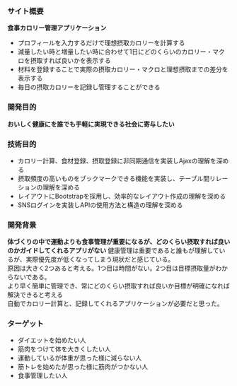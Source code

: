 ### サイト概要
<strong>食事カロリー管理アプリケーション</strong>
- プロフィールを入力するだけで理想摂取カロリーを計算する
- 減量したい時と増量したい時に合わせて1日にどのくらいのカロリー・マクロを摂取すれば良いかを表示する
- 材料を登録することで実際の摂取カロリー・マクロと理想摂取までの差分を表示する
- 毎日の摂取カロリーを記録し管理することができる

### 開発目的
<strong>おいしく健康にを誰でも手軽に実現できる社会に寄与したい</strong>
### 技術目的
- カロリー計算、食材登録、摂取登録に非同期通信を実装しAjaxの理解を深める
- 摂取頻度の高いものをブックマークできる機能を実装し、テーブル間リレーションの理解を深める
- レイアウトにBootstrapを採用し、効率的なレイアウト作成の理解を深める
- SNSログインを実装しAPIの使用方法と構造の理解を深める

### 開発背景
<strong>体づくりの中で運動よりも食事管理が重要になるが、どのくらい摂取すれば良いのかガイドしてくれるアプリがない</strong>
健康管理は重要であると誰もが理解しているが、実際優先度が低くなってしまう現状だと感じている。<br>
原因は大きく2つあると考える。1つ目は時間がない。2つ目は目標摂取量がわからないである。<br>
より早く簡単に管理でき、常にどのくらい摂取すれば良いか目標が明確になれば解決できると考える<br>
自動でカロリー計算と、記録してくれるアプリケーションが必要だと思った。

### ターゲット
- ダイエットを始めたい人
- 筋肉をつけて体を大きくしたい人
- 運動しているが体重が思った様に減らない人
- 筋トレを始めたが思った様に筋肉がつかない人
- 食事管理したい人

